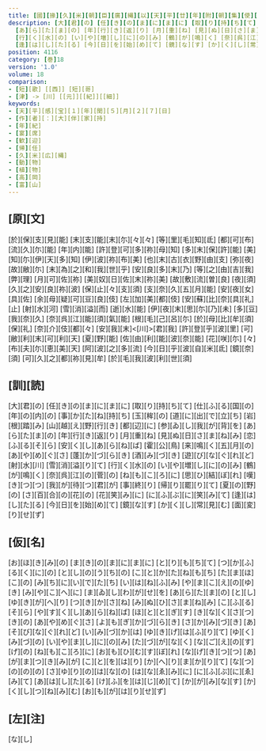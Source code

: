 ```yaml
---
title: [國][掾][久][米][朝][臣][廣][縄][以][天][平][廿][年][附][朝][集][使][入][京] [其][事][畢][而][天][平][感][寶][元][年][閏][五][月][廿][七][日][還][到][本][任] [仍][長][官][之][舘][設][詩][酒][宴][樂][飲] [於][時][主][人][守][大][伴][宿][祢][家][持][作][歌][一][首][[并][短][歌]]
description: [大][君][の] [任][き][の][ま][に][ま][に] [取][り][持][ち][て] [仕][ふ][る][国][の] [年][の][内][の] [事][か][た][ね][持][ち] [玉][桙][の] [道][に][出][で][立][ち] [岩][根][踏][み] [山][越][え][野][行][き] [都][辺][に] [参][ゐ][し][我][が][背][を]
  [あ][ら][た][ま][の] [年][行][き][返][り] [月][重][ね] [見][ぬ][日][さ][ま][ね][み] [恋][ふ][る][そ][ら] [安][く][し][あ][ら][ね][ば] [霍][公][鳥] [来][鳴][く][五][月][の] [あ][や][め][ぐ][さ] [蓬][か][づ][ら][き] [酒][み][づ][き] [遊][び][な][ぐ][れ][ど] [射][水][川] [雪][消][溢][り][て]
  [行][く][水][の] [い][や][増][し][に][の][み] [鶴][が][鳴][く] [奈][呉][江][の][菅][の] [ね][も][こ][ろ][に] [思][ひ][結][ぼ][れ] [嘆][き][つ][つ] [我][が][待][つ][君][が] [事][終][り] [帰][り][罷][り][て] [夏][の][野][の] [さ][百][合][の][花][の] [花][笑][み][に] [に][ふ][ぶ][に][笑][み][て]
  [逢][は][し][た][る] [今][日][を][始][め][て] [鏡][な][す] [か][く][し][常][見][む] [面][変][り][せ][ず]
position: 4116
category: [巻]18
version: '1.0'
volume: 18
comparison:
- [短][歌] [[西]] [短][哥]
- [津] -> [川] [[元]][[紀]][[細]]
keywords:
- [天][平][感][宝][１][年][閏][５][月][２][７][日]
- [作][者][：][大][伴][家][持]
- [年][紀]
- [宴][席]
- [歓][迎]
- [帰][任]
- [久][米][広][縄]
- [動][物]
- [植][物]
- [高][岡]
- [富][山]
---
```


## [原][文]

[於][保][支][見][能] [末][支][能][末][尓][々][々] [等][里][毛][知][氐] [都][可][布][流][久][尓][能] [年][内][能] [許][登][可][多][祢][母][知] [多][末][保][許][能] [美][知][尓][伊][天][多][知] [伊][波][祢][布][美] [也][末][古][衣][野][由][支] [弥][夜][故][敝][尓] [末][為][之][和][我][世][乎] [安][良][多][末][乃] [等][之][由][吉][我][弊][理] [月][可][佐][祢] [美][奴][日][佐][末][祢][美] [故][敷][流][曽][良] [夜][須][久][之][安][良][祢][波] [保][止][々][支][須] [支][奈][久][五][月][能] [安][夜][女][具][佐] [余][母][疑][可][豆][良][伎] [左][加][美][都][伎] [安][蘇][比][奈][具][礼][止] [射][水][河] [雪][消][溢][而] [逝][水][能] [伊][夜][末][思][尓][乃][未] [多][豆][我][奈][久] [奈][呉][江][能][須][氣][能] [根][毛][己][呂][尓] [於][母][比][牟][須][保][礼] [奈][介][伎][都][々] [安][我][末]<[川]>[君][我] [許][登][乎][波][里] [可][敝][利][末][可][利][天] [夏][野][能] [佐][由][利][能][波][奈][能] [花][咲][尓] [々][布][夫][尓][恵][美][天] [阿][波][之][多][流] [今][日][乎][波][自][米][氐] [鏡][奈][須] [可][久][之][都][祢][見][牟] [於][毛][我][波][利][世][須]

## [訓][読]

[大][君][の] [任][き][の][ま][に][ま][に] [取][り][持][ち][て] [仕][ふ][る][国][の] [年][の][内][の] [事][か][た][ね][持][ち] [玉][桙][の] [道][に][出][で][立][ち] [岩][根][踏][み] [山][越][え][野][行][き] [都][辺][に] [参][ゐ][し][我][が][背][を] [あ][ら][た][ま][の] [年][行][き][返][り] [月][重][ね] [見][ぬ][日][さ][ま][ね][み] [恋][ふ][る][そ][ら] [安][く][し][あ][ら][ね][ば] [霍][公][鳥] [来][鳴][く][五][月][の] [あ][や][め][ぐ][さ] [蓬][か][づ][ら][き] [酒][み][づ][き] [遊][び][な][ぐ][れ][ど] [射][水][川] [雪][消][溢][り][て] [行][く][水][の] [い][や][増][し][に][の][み] [鶴][が][鳴][く] [奈][呉][江][の][菅][の] [ね][も][こ][ろ][に] [思][ひ][結][ぼ][れ] [嘆][き][つ][つ] [我][が][待][つ][君][が] [事][終][り] [帰][り][罷][り][て] [夏][の][野][の] [さ][百][合][の][花][の] [花][笑][み][に] [に][ふ][ぶ][に][笑][み][て] [逢][は][し][た][る] [今][日][を][始][め][て] [鏡][な][す] [か][く][し][常][見][む] [面][変][り][せ][ず]

## [仮][名]

[お][ほ][き][み][の] [ま][き][の][ま][に][ま][に] [と][り][も][ち][て] [つ][か][ふ][る][く][に][の] [と][し][の][う][ち][の] [こ][と][か][た][ね][も][ち] [た][ま][ほ][こ][の] [み][ち][に][い][で][た][ち] [い][は][ね][ふ][み] [や][ま][こ][え][の][ゆ][き] [み][や][こ][へ][に] [ま][ゐ][し][わ][が][せ][を] [あ][ら][た][ま][の] [と][し][ゆ][き][が][へ][り] [つ][き][か][さ][ね] [み][ぬ][ひ][さ][ま][ね][み] [こ][ふ][る][そ][ら] [や][す][く][し][あ][ら][ね][ば] [ほ][と][と][ぎ][す] [き][な][く][さ][つ][き][の] [あ][や][め][ぐ][さ] [よ][も][ぎ][か][づ][ら][き] [さ][か][み][づ][き] [あ][そ][び][な][ぐ][れ][ど] [い][み][づ][か][は] [ゆ][き][げ][は][ふ][り][て] [ゆ][く][み][づ][の] [い][や][ま][し][に][の][み] [た][づ][が][な][く] [な][ご][え][の][す][げ][の] [ね][も][こ][ろ][に] [お][も][ひ][む][す][ぼ][れ] [な][げ][き][つ][つ] [あ][が][ま][つ][き][み][が] [こ][と][を][は][り] [か][へ][り][ま][か][り][て] [な][つ][の][の][の] [さ][ゆ][り][の][は][な][の] [は][な][ゑ][み][に] [に][ふ][ぶ][に][ゑ][み][て] [あ][は][し][た][る] [け][ふ][を][は][じ][め][て] [か][が][み][な][す] [か][く][し][つ][ね][み][む] [お][も][が][は][り][せ][ず]

## [左][注]

[な][し]
